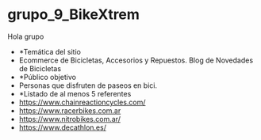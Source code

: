 # grupo_9_BikeXtrem
Hola grupo
- *Temática del sitio
- Ecommerce de Bicicletas, Accesorios y Repuestos. Blog de Novedades de Bicicletas
- *Público objetivo
- Personas que disfruten de paseos en bici.
- *Listado de al menos 5 referentes
- https://www.chainreactioncycles.com/
- https://www.racerbikes.com.ar
- https://www.nitrobikes.com.ar/
- https://www.decathlon.es/
